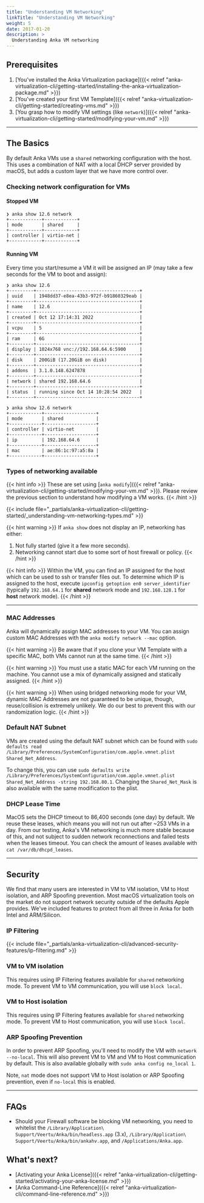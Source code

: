 ```yaml
---
title: "Understanding VM Networking"
linkTitle: "Understanding VM Networking"
weight: 5
date: 2017-01-20
description: >
  Understanding Anka VM networking
---
```


## Prerequisites

1. [You've installed the Anka Virtualization package]({{< relref "anka-virtualization-cli/getting-started/installing-the-anka-virtualization-package.md" >}})
2. [You've created your first VM Template]({{< relref "anka-virtualization-cli/getting-started/creating-vms.md" >}})
3. [You grasp how to modify VM settings (like `network`)]({{< relref "anka-virtualization-cli/getting-started/modifying-your-vm.md" >}})

---

## The Basics

By default Anka VMs use a `shared` networking configuration with the host. This uses a combination of NAT with a local DHCP server provided by macOS, but adds a custom layer that we have more control over.

### Checking network configuration for VMs

#### Stopped VM

```shell
❯ anka show 12.6 network
+------------+------------+
| mode       | shared     |
+------------+------------+
| controller | virtio-net |
+------------+------------+
```

#### Running VM

Every time you start/resume a VM it will be assigned an IP (may take a few seconds for the VM to boot and assign):

```shell
❯ anka show 12.6
+---------+--------------------------------------+
| uuid    | 1948dd37-e8ea-43b3-972f-b91860329eab |
+---------+--------------------------------------+
| name    | 12.6                                 |
+---------+--------------------------------------+
| created | Oct 12 17:14:31 2022                 |
+---------+--------------------------------------+
| vcpu    | 5                                    |
+---------+--------------------------------------+
| ram     | 6G                                   |
+---------+--------------------------------------+
| display | 1024x768 vnc://192.168.64.6:5900     |
+---------+--------------------------------------+
| disk    | 200GiB (17.20GiB on disk)            |
+---------+--------------------------------------+
| addons  | 3.1.0.148.6247878                    |
+---------+--------------------------------------+
| network | shared 192.168.64.6                  |
+---------+--------------------------------------+
| status  | running since Oct 14 10:28:54 2022   |
+---------+--------------------------------------+

❯ anka show 12.6 network
+------------+-------------------+
| mode       | shared            |
+------------+-------------------+
| controller | virtio-net        |
+------------+-------------------+
| ip         | 192.168.64.6      |
+------------+-------------------+
| mac        | ae:86:1c:97:a5:8a |
+------------+-------------------+
```

### Types of networking available

{{< hint info >}}
These are set using [`anka modify`]({{< relref "anka-virtualization-cli/getting-started/modifying-your-vm.md" >}}). Please review the previous section to understand how modifying a VM works.
{{< /hint >}}

{{< include file="_partials/anka-virtualization-cli/getting-started/_understanding-vm-networking-types.md" >}}

{{< hint warning >}}
If `anka show` does not display an IP, networking has either:
1. Not fully started (give it a few more seconds).
2. Networking cannot start due to some sort of host firewall or policy.
{{< /hint >}}

{{< hint info >}}
Within the VM, you can find an IP assigned for the host which can be used to ssh or transfer files out. To determine which IP is assigned to the host, execute `ipconfig getoption en0 server_identifier` (typically `192.168.64.1` for **shared** network mode and `192.168.128.1` for **host** network mode).
{{< /hint >}}

---

### MAC Addresses

Anka will dynamically assign MAC addresses to your VM. You can assign custom MAC Addresses with the `anka modify network --mac` option.

{{< hint warning >}}
Be aware that if you clone your VM Template with a specific MAC, both VMs cannot run at the same time.
{{< /hint >}}

{{< hint warning >}}
You must use a static MAC for each VM running on the machine. You cannot use a mix of dynamically assigned and statically assigned.
{{< /hint >}}


{{< hint warning >}}
When using bridged networking mode for your VM, dynamic MAC Addresses are not guaranteed to be unique, though, reuse/collision is extremely unlikely. We do our best to prevent this with our randomization logic.
{{< /hint >}}

### Default NAT Subnet

VMs are created using the default NAT subnet which can be found with `sudo defaults read /Library/Preferences/SystemConfiguration/com.apple.vmnet.plist Shared_Net_Address`.

To change this, you can use `sudo defaults write /Library/Preferences/SystemConfiguration/com.apple.vmnet.plist Shared_Net_Address -string 192.168.80.1`. Changing the `Shared_Net_Mask` is also available with the same modification to the plist.

### DHCP Lease Time

MacOS sets the DHCP timeout to 86,400 seconds (one day) by default. We reuse these leases, which means you will not run out after ~253 VMs in a day. From our testing, Anka's VM networking is much more stable because of this, and not subject to sudden network reconnections and failed tests when the leases timeout. You can check the amount of leases available with `cat /var/db/dhcpd_leases`.

<!-- In order to change this default TTL, you can use `sudo defaults write /Library/Preferences/SystemConfiguration/com.apple.InternetSharing.default.plist bootpd -dict DHCPLeaseTimeSecs -int 1200` (1200 = 20 minutes). -->

---

## Security

We find that many users are interested in VM to VM isolation, VM to Host isolation, and ARP Spoofing prevention. Most macOS virtualization tools on the market do not support network security outside of the defaults Apple provides. We've included features to protect from all three in Anka for both Intel and ARM/Silicon.

### IP Filtering

{{< include file="_partials/anka-virtualization-cli/advanced-security-features/ip-filtering.md" >}}


### VM to VM isolation

This requires using IP Filtering features available for `shared` networking mode. To prevent VM to VM communication, you will use `block local`.

### VM to Host isolation

This requires using IP Filtering features available for `shared` networking mode. To prevent VM to Host communication, you will use `block local`.

### ARP Spoofing Prevention

In order to prevent ARP Spoofing, you'll need to modify the VM with `network --no-local`. This will also prevent VM to VM and VM to Host communication by default. This is also available globally with `sudo anka config no_local 1`.

Note, `nat` mode does not support VM to Host isolation or ARP Spoofing prevention, even if `no-local` this is enabled.

---

## FAQs

- Should your Firewall software be blocking VM networking, you need to whitelist the `/Library/Application\ Support/Veertu/Anka/bin/headless.app` (3.x), `/Library/Application\ Support/Veertu/Anka/bin/ankahv.app`, and `/Applications/Anka.app`.

## What's next?

- [Activating your Anka License]({{< relref "anka-virtualization-cli/getting-started/activating-your-anka-license.md" >}})
- [Anka Command-Line Reference]({{< relref "anka-virtualization-cli/command-line-reference.md" >}})
